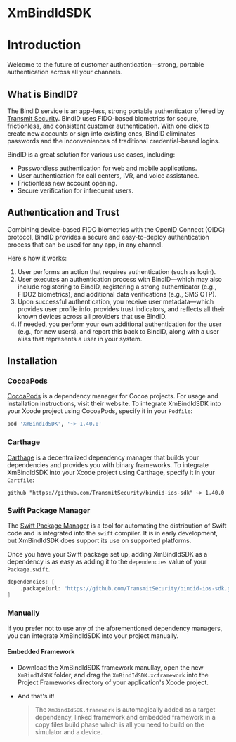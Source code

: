 # XmBindIdSDK

# Introduction

Welcome to the future of customer authentication—strong, portable authentication across all your channels.

## What is BindID?

The BindID service is an app-less, strong portable authenticator offered by [Transmit Security](https://www.transmitsecurity.com/). BindID uses FIDO-based biometrics for secure, frictionless, and consistent customer authentication. With one click to create new accounts or sign into existing ones, BindID eliminates passwords and the inconveniences of traditional credential-based logins.

BindID is a great solution for various use cases, including:

-   Passwordless authentication for web and mobile applications.
-   User authentication for call centers, IVR, and voice assistance.
-   Frictionless new account opening.
-   Secure verification for infrequent users.

## Authentication and Trust

Combining device-based FIDO biometrics with the OpenID Connect \(OIDC\) protocol, BindID provides a secure and easy-to-deploy authentication process that can be used for any app, in any channel.

Here's how it works:

1.  User performs an action that requires authentication \(such as login\).
2.  User executes an authentication process with BindID—which may also include registering to BindID, registering a strong authenticator \(e.g., FIDO2 biometrics\), and additional data verifications \(e.g., SMS OTP\).
3.  Upon successful authentication, you receive user metadata—which provides user profile info, provides trust indicators, and reflects all their known devices across all providers that use BindID.
4.  If needed, you perform your own additional authentication for the user \(e.g., for new users\), and report this back to BindID, along with a user alias that represents a user in your system.


## Installation

### CocoaPods

[CocoaPods](https://cocoapods.org) is a dependency manager for Cocoa projects. For usage and installation instructions, visit their website. To integrate XmBindIdSDK into your Xcode project using CocoaPods, specify it in your `Podfile`:

```ruby
pod 'XmBindIdSDK', '~> 1.40.0'
```

### Carthage

[Carthage](https://github.com/Carthage/Carthage) is a decentralized dependency manager that builds your dependencies and provides you with binary frameworks. To integrate XmBindIdSDK into your Xcode project using Carthage, specify it in your `Cartfile`:

```ogdl
github "https://github.com/TransmitSecurity/bindid-ios-sdk" ~> 1.40.0
```

### Swift Package Manager

The [Swift Package Manager](https://swift.org/package-manager/) is a tool for automating the distribution of Swift code and is integrated into the `swift` compiler. It is in early development, but XmBindIdSDK does support its use on supported platforms.

Once you have your Swift package set up, adding XmBindIdSDK as a dependency is as easy as adding it to the `dependencies` value of your `Package.swift`.

```swift
dependencies: [
    .package(url: "https://github.com/TransmitSecurity/bindid-ios-sdk.git", .upToNextMajor(from: "1.40.0"))
]
```

### Manually

If you prefer not to use any of the aforementioned dependency managers, you can integrate XmBindIdSDK into your project manually.

#### Embedded Framework

- Download the XmBindIdSDK framework manullay, open the new `XmBindIdSDK` folder, and drag the `XmBindIdSDK.xcframework` into the Project Frameworks directory of your application's Xcode project.

- And that's it!

  > The `XmBindIdSDK.framework` is automagically added as a target dependency, linked framework and embedded framework in a copy files build phase which is all you need to build on the simulator and a device.